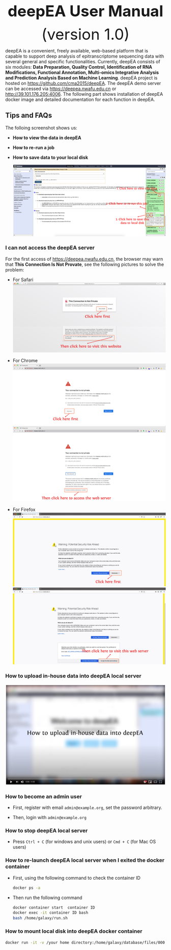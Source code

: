 <div align='center' >
<p><font size='70'><strong>deepEA User Manual</strong></font></p>
<font size='100'>(version 1.0)</font>
</div>

deepEA is a convenient, freely available, web-based platform that is capable to support deep analysis of epitranscriptome sequencing data with several general and specific functionalities. Currently, deepEA consists of six modules: **Data Preparation, Quality Control, Identification of RNA Modifications, Functional Annotation, Multi-omics Integrative Analysis and Prediction Analysis Based on Machine Learning**. deepEA project is hosted on https://github.com/cma2015/deepEA. The deepEA demo server can be accessed via https://deepea.nwafu.edu.cn or http://39.101.176.205:4006. The following part shows installation of deepEA docker image and detailed documentation for each function in deepEA.

## Tips and FAQs

The folloing screenshot shows us:

- **How to view the data in deepEA**
- **How to re-run a job**
- **How to save data to your local disk**

	![0-0](../assets/img/0-0.png)



### I can not access the deepEA server

For the first access of https://deepea.nwafu.edu.cn, the browser may warn that **This Connection Is Not Provate**, see the following pictures to solve the problem:

- For Safari
![Safari](../assets/img/Safari.jpg)

- For Chrome
  ![Chrom-1](../assets/img/chrome-1.jpg)
  ![Chrom-2](../assets/img/chrome-2.jpg)

- For Firefox
  ![Firefox-1](../assets/img/Firefox-1.jpg)
  ![Firefox-2](../assets/img/Firefox-2.jpg)
  

### How to upload in-house data into deepEA local server

<a href="https://youtu.be/vDd9yQHiYYQ" target="_blank">
    <img border="0" src="../assets/img/how_to_upload_data.png" />
</a>

### How to become an admin user

- First, register with email `admin@example.org`, set the password arbitrary.

- Then, login with `admin@example.org`


### How to stop deepEA local server
- Press `Ctrl + C` (for windows and unix users) or `Cmd + C` (for Mac OS users)

### How to re-launch deepEA local server when I exited the docker container
- First, using the following command to check the container ID
  ```bash
  docker ps -a
  ```
- Then run the following command
  ```bash
  docker container start  container ID
  docker exec -it container ID bash
  bash /home/galaxy/run.sh
  ```
### How to mount local disk into deepEA docker container

```bash
docker run -it -v /your home directory:/home/galaxy/database/files/000 -p 8080:8080 malab/deepea bash
```



